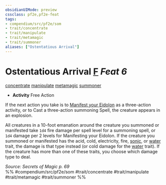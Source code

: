 ```yaml
---
obsidianUIMode: preview
cssclass: pf2e,pf2e-feat
tags:
- compendium/src/pf2e/som
- trait/concentrate
- trait/manipulate
- trait/metamagic
- trait/summoner
aliases: ["Ostentatious Arrival"]
---
```

# Ostentatious Arrival  [F](rules/core-rulebook/chapter-9-playing-the-game.md#Actions "Free Action") *Feat 6*  
[concentrate](rules/traits/concentrate.md)  [manipulate](rules/traits/manipulate.md)  [metamagic](rules/traits/metamagic.md)  [summoner](rules/traits/summoner-som.md)  

- **Activity** Free Action

If the next action you take is to [Manifest your Eidolon](rules/actions/manifest-eidolon-som.md) as a three-action activity, or to Cast a three-action summoning Spell, the creature appears in an explosion.

All creatures in a 10-foot emanation around the creature you summoned or manifested take `1d4` fire damage per spell level for a summoning spell, or `1d4` damage per 2 levels for Manifesting your Eidolon. If the creature you summoned or manifested has the acid, cold, electricity, fire, [sonic](rules/traits/sonic.md), or [water](rules/traits/water.md) trait, the damage is that type instead (or cold damage for the [water](rules/traits/water.md) trait). If the creature has more than one of these traits, you choose which damage type to deal.

*Source: Secrets of Magic p. 69*  
%% #compendium/src/pf2e/som #trait/concentrate #trait/manipulate #trait/metamagic #trait/summoner %%